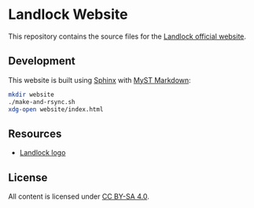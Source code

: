 # Landlock Website

This repository contains the source files for the [Landlock official website](https://landlock.io/).

## Development

This website is built using [Sphinx](https://www.sphinx-doc.org/) with [MyST Markdown](https://mystmd.org/):

```sh
mkdir website
./make-and-rsync.sh
xdg-open website/index.html
```

## Resources

- [Landlock logo](https://github.com/landlock-lsm/landlock-logo)

## License

All content is licensed under [CC BY-SA 4.0](https://creativecommons.org/licenses/by-sa/4.0/).
